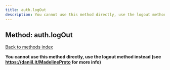 ```yaml
---
title: auth.logOut
description: You cannot use this method directly, use the logout method instead (see https://daniil.it/MadelineProto for more info)
---
```

## Method: auth.logOut  
[Back to methods index](index.md)


**You cannot use this method directly, use the logout method instead (see https://daniil.it/MadelineProto for more info)**




